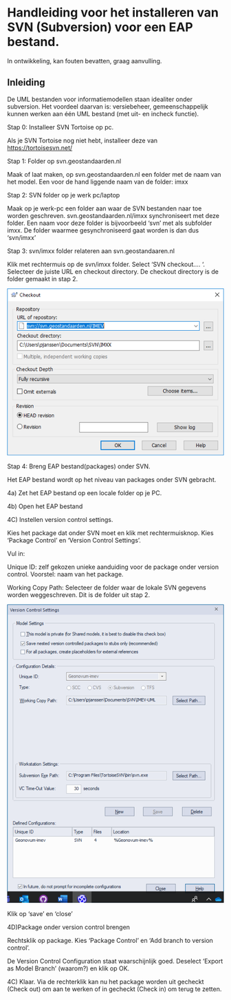 Handleiding voor het installeren van SVN (Subversion) voor een EAP bestand.
===========================================================================

In ontwikkeling, kan fouten bevatten, graag aanvulling.

Inleiding
---------

De UML bestanden voor informatiemodellen staan idealiter onder subversion. Het
voordeel daarvan is: versiebeheer, gemeenschappelijk kunnen werken aan één UML
bestand (met uit- en incheck functie).

Stap 0: Installeer SVN Tortoise op pc.

Als je SVN Tortoise nog niet hebt, installeer deze van
<https://tortoisesvn.net/>

Stap 1: Folder op svn.geostandaarden.nl

Maak of laat maken, op svn.geostandaarden.nl een folder met de naam van het
model. Een voor de hand liggende naam van de folder: imxx

Stap 2: SVN folder op je werk pc/laptop

Maak op je werk-pc een folder aan waar de SVN bestanden naar toe worden
geschreven. svn.geostandaarden.nl/imxx synchroniseert met deze folder. Een naam
voor deze folder is bijvoorbeeld ‘svn’ met als subfolder imxx. De folder waarmee
gesynchroniseerd gaat worden is dan dus ‘svn/imxx’

Stap 3: svn/imxx folder relateren aan svn.geostandaaren.nl

Klik met rechtermuis op de svn/imxx folder. Select ‘SVN checkout…. ‘. Selecteer
de juiste URL en checkout directory. De checkout directory is de folder gemaakt
in stap 2.

![](media/739851a1c60b46f89185ff8fdf7a78d8.png)

Stap 4: Breng EAP bestand(packages) onder SVN.

Het EAP bestand wordt op het niveau van packages onder SVN gebracht.

4a) Zet het EAP bestand op een locale folder op je PC.

4b) Open het EAP bestand

4C) Instellen version control settings.

Kies het package dat onder SVN moet en klik met rechtermuisknop. Kies ‘Package
Control’ en ‘Version Control Settings’.

Vul in:

Unique ID: zelf gekozen unieke aanduiding voor de package onder version control.
Voorstel: naam van het package.

Working Copy Path: Selecteer de folder waar de lokale SVN gegevens worden
weggeschreven. Dit is de folder uit stap 2.

![](media/b8528b285de250d7294807ec11dfde30.png)

Klik op ‘save’ en ‘close’

4D)Package onder version control brengen

Rechtsklik op package. Kies ‘Package Control’ en ‘Add branch to version
control’.

De Version Control Configuration staat waarschijnlijk goed. Deselect ‘Export as
Model Branch’ (waarom?) en klik op OK.

4C) Klaar. Via de rechterklik kan nu het package worden uit gecheckt (Check out)
om aan te werken of in gecheckt (Check in) om terug te zetten.
